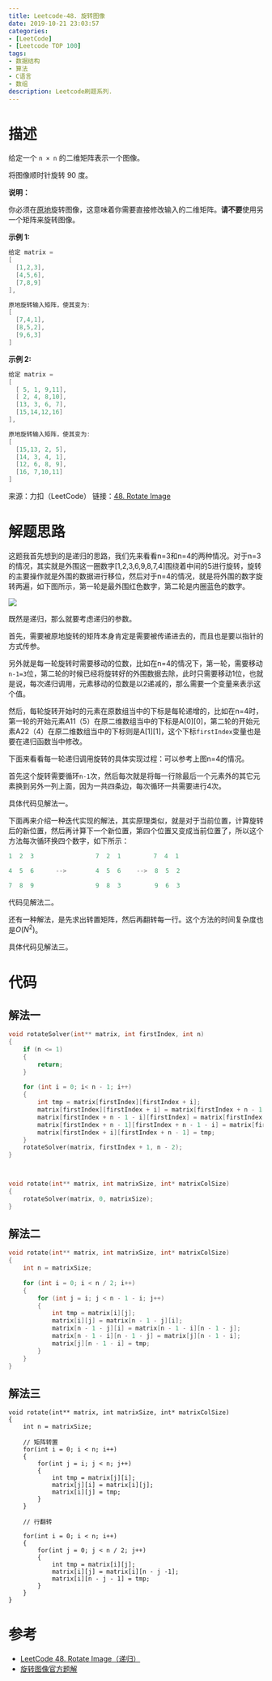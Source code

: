 ```yaml
---
title: Leetcode-48. 旋转图像
date: 2019-10-21 23:03:57
categories:
- [LeetCode]
- [Leetcode TOP 100]
tags:
- 数据结构
- 算法
- C语言
- 数组
description: Leetcode刷题系列.
---
```

# 描述

给定一个 `n × n` 的二维矩阵表示一个图像。

将图像顺时针旋转 90 度。

**说明：**

你必须在[原地](https://baike.baidu.com/item/%E5%8E%9F%E5%9C%B0%E7%AE%97%E6%B3%95)旋转图像，这意味着你需要直接修改输入的二维矩阵。**请不要**使用另一个矩阵来旋转图像。

**示例 1:**

```c
给定 matrix = 
[
  [1,2,3],
  [4,5,6],
  [7,8,9]
],

原地旋转输入矩阵，使其变为:
[
  [7,4,1],
  [8,5,2],
  [9,6,3]
]
```

**示例 2:**

```c
给定 matrix =
[
  [ 5, 1, 9,11],
  [ 2, 4, 8,10],
  [13, 3, 6, 7],
  [15,14,12,16]
], 

原地旋转输入矩阵，使其变为:
[
  [15,13, 2, 5],
  [14, 3, 4, 1],
  [12, 6, 8, 9],
  [16, 7,10,11]
]
```

来源：力扣（LeetCode）
链接：[48. Rotate Image](https://leetcode-cn.com/problems/rotate-image)

# 解题思路

这题我首先想到的是递归的思路，我们先来看看n=3和n=4的两种情况。对于n=3的情况，其实就是外围这一圈数字[1,2,3,6,9,8,7,4]围绕着中间的5进行旋转，旋转的主要操作就是外围的数据进行移位，然后对于n=4的情况，就是将外围的数字旋转两遍，如下图所示，第一轮是最外围红色数字，第二轮是内圈蓝色的数字。

![](https://machinelearning-1255641038.cos.ap-chengdu.myqcloud.com/Datacruiser_Blog_Sources/LeetCode_Tencent50/Rotate%20Image.png)

既然是递归，那么就要考虑递归的参数。

首先，需要被原地旋转的矩阵本身肯定是需要被传递进去的，而且也是要以指针的方式传参。

另外就是每一轮旋转时需要移动的位数，比如在n=4的情况下，第一轮，需要移动`n-1=3`位，第二轮的时候已经将旋转好的外围数据去除，此时只需要移动1位，也就是说，每次递归调用，元素移动的位数是以2递减的，那么需要一个变量来表示这个值。

然后，每轮旋转开始时的元素在原数组当中的下标是每轮递增的，比如在n=4时，第一轮的开始元素A11（5）在原二维数组当中的下标是A[0][0]，第二轮的开始元素A22（4）在原二维数组当中的下标则是A[1][1]，这个下标`firstIndex`变量也是要在递归函数当中修改。

下面来看看每一轮递归调用旋转的具体实现过程：可以参考上图n=4的情况。

首先这个旋转需要循环`n-1`次，然后每次就是将每一行除最后一个元素外的其它元素换到另外一列上面，因为一共四条边，每次循环一共需要进行4次。

具体代码见解法一。

下面再来介绍一种迭代实现的解法，其实原理类似，就是对于当前位置，计算旋转后的新位置，然后再计算下一个新位置，第四个位置又变成当前位置了，所以这个方法每次循环换四个数字，如下所示：

```c
1  2  3                 7  2  1         7  4  1

4  5  6      -->        4  5  6　　 -->  8  5  2　　

7  8  9                 9  8  3　　　　　 9  6  3
```

代码见解法二。

还有一种解法，是先求出转置矩阵，然后再翻转每一行。这个方法的时间复杂度也是$O(N^2)$。 

具体代码见解法三。

# 代码

## 解法一

```c
void rotateSolver(int** matrix, int firstIndex, int n)
{
    if (n <= 1)
    {
        return;
    }
    
    for (int i = 0; i< n - 1; i++)
    {
        int tmp = matrix[firstIndex][firstIndex + i];
        matrix[firstIndex][firstIndex + i] = matrix[firstIndex + n - 1 - i][firstIndex];
        matrix[firstIndex + n - 1 - i][firstIndex] = matrix[firstIndex + n - 1][firstIndex + n - 1 - i];
        matrix[firstIndex + n - 1][firstIndex + n - 1 - i] = matrix[firstIndex + i][firstIndex + n - 1];
        matrix[firstIndex + i][firstIndex + n - 1] = tmp;
    }
    rotateSolver(matrix, firstIndex + 1, n - 2);
}



void rotate(int** matrix, int matrixSize, int* matrixColSize)
{
    rotateSolver(matrix, 0, matrixSize);
}
```

## 解法二

```c
void rotate(int** matrix, int matrixSize, int* matrixColSize)
{
    int n = matrixSize;
    
    for (int i = 0; i < n / 2; i++) 
    {
        for (int j = i; j < n - 1 - i; j++) 
        {
            int tmp = matrix[i][j];
            matrix[i][j] = matrix[n - 1 - j][i];
            matrix[n - 1 - j][i] = matrix[n - 1 - i][n - 1 - j];
            matrix[n - 1 - i][n - 1 - j] = matrix[j][n - 1 - i];
            matrix[j][n - 1 - i] = tmp;
        }
    }
}
```

## 解法三

```
void rotate(int** matrix, int matrixSize, int* matrixColSize)
{
    int n = matrixSize;
    
    // 矩阵转置
    for(int i = 0; i < n; i++)
    {
        for(int j = i; j < n; j++)
        {
            int tmp = matrix[j][i];
            matrix[j][i] = matrix[i][j];
            matrix[i][j] = tmp;
        }
    }
    
    // 行翻转
    
    for(int i = 0; i < n; i++)
    {
        for(int j = 0; j < n / 2; j++)
        {
            int tmp = matrix[i][j];
            matrix[i][j] = matrix[i][n - j -1];
            matrix[i][n - j - 1] = tmp;
        }
    }
}
```

# 参考

- [LeetCode 48. Rotate Image（递归）](https://blog.csdn.net/da_kao_la/article/details/89138709)
- [旋转图像官方题解](https://leetcode-cn.com/problems/rotate-image/solution/xuan-zhuan-tu-xiang-by-leetcode/)